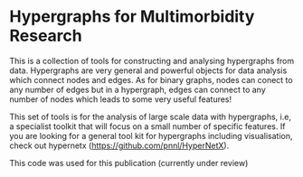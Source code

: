 # Hypergraphs for Multimorbidity Research

This is a collection of tools for constructing and analysing hypergraphs from 
data. Hypergraphs are very general and powerful objects for data analysis which 
connect nodes and edges. As for binary graphs, nodes can conect to any number of 
edges but in a hypergraph, edges can connect to any number of nodes which leads
to some very useful features! 

This set of tools is for the analysis of large scale data with hypergraphs, 
i.e, a specialist
toolkit that will focus on a small number of specific features. If you 
are looking for a general tool kit for hypergraphs including visualisation, check 
out hypernetx (https://github.com/pnnl/HyperNetX). 

This code was used for this publication (currently under review) 